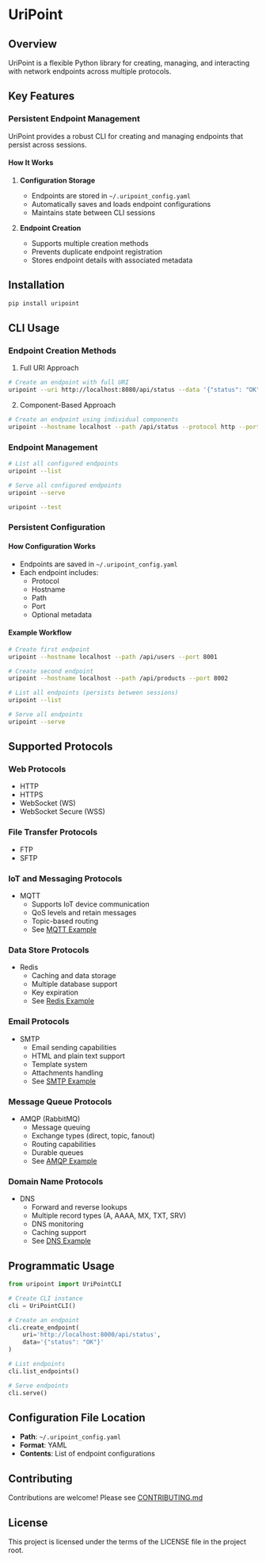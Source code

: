# UriPoint

## Overview

UriPoint is a flexible Python library for creating, managing, and interacting with network endpoints across multiple protocols.

## Key Features

### Persistent Endpoint Management
UriPoint provides a robust CLI for creating and managing endpoints that persist across sessions.

#### How It Works
1. **Configuration Storage**
   - Endpoints are stored in `~/.uripoint_config.yaml`
   - Automatically saves and loads endpoint configurations
   - Maintains state between CLI sessions

2. **Endpoint Creation**
   - Supports multiple creation methods
   - Prevents duplicate endpoint registration
   - Stores endpoint details with associated metadata

## Installation

```bash
pip install uripoint
```

## CLI Usage

### Endpoint Creation Methods

1. Full URI Approach
```bash
# Create an endpoint with full URI
uripoint --uri http://localhost:8080/api/status --data '{"status": "OK"}'
```

2. Component-Based Approach
```bash
# Create an endpoint using individual components
uripoint --hostname localhost --path /api/status --protocol http --port 8001 --data '{"status": "OK"}'
```

### Endpoint Management

```bash
# List all configured endpoints
uripoint --list

# Serve all configured endpoints
uripoint --serve

uripoint --test
```

### Persistent Configuration

#### How Configuration Works
- Endpoints are saved in `~/.uripoint_config.yaml`
- Each endpoint includes:
  - Protocol
  - Hostname
  - Path
  - Port
  - Optional metadata

#### Example Workflow
```bash
# Create first endpoint
uripoint --hostname localhost --path /api/users --port 8001

# Create second endpoint
uripoint --hostname localhost --path /api/products --port 8002

# List all endpoints (persists between sessions)
uripoint --list

# Serve all endpoints
uripoint --serve
```

## Supported Protocols

### Web Protocols
- HTTP
- HTTPS
- WebSocket (WS)
- WebSocket Secure (WSS)

### File Transfer Protocols
- FTP
- SFTP

### IoT and Messaging Protocols
- MQTT
  - Supports IoT device communication
  - QoS levels and retain messages
  - Topic-based routing
  - See [MQTT Example](examples/protocol_examples/mqtt_example.py)

### Data Store Protocols
- Redis
  - Caching and data storage
  - Multiple database support
  - Key expiration
  - See [Redis Example](examples/protocol_examples/redis_example.py)

### Email Protocols
- SMTP
  - Email sending capabilities
  - HTML and plain text support
  - Template system
  - Attachments handling
  - See [SMTP Example](examples/protocol_examples/smtp_example.py)

### Message Queue Protocols
- AMQP (RabbitMQ)
  - Message queuing
  - Exchange types (direct, topic, fanout)
  - Routing capabilities
  - Durable queues
  - See [AMQP Example](examples/protocol_examples/amqp_example.py)

### Domain Name Protocols
- DNS
  - Forward and reverse lookups
  - Multiple record types (A, AAAA, MX, TXT, SRV)
  - DNS monitoring
  - Caching support
  - See [DNS Example](examples/protocol_examples/dns_example.py)

## Programmatic Usage

```python
from uripoint import UriPointCLI

# Create CLI instance
cli = UriPointCLI()

# Create an endpoint
cli.create_endpoint(
    uri='http://localhost:8000/api/status',
    data='{"status": "OK"}'
)

# List endpoints
cli.list_endpoints()

# Serve endpoints
cli.serve()
```

## Configuration File Location
- **Path**: `~/.uripoint_config.yaml`
- **Format**: YAML
- **Contents**: List of endpoint configurations

## Contributing
Contributions are welcome! Please see [CONTRIBUTING.md](CONTRIBUTING.md)

## License
This project is licensed under the terms of the LICENSE file in the project root.
